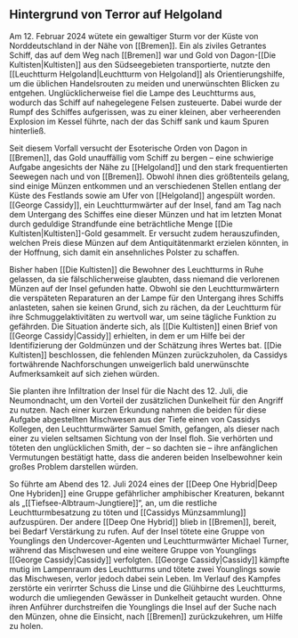 ## Hintergrund von Terror auf Helgoland
Am 12. Februar 2024 wütete ein gewaltiger Sturm vor der Küste von Norddeutschland in der Nähe von [[Bremen]]. Ein als ziviles Getrantes Schiff, das auf dem Weg nach [[Bremen]] war und Gold von Dagon-[[Die Kultisten|Kultisten]] aus den Südseegebieten transportierte, nutzte den [[Leuchtturm Helgoland|Leuchtturm von Helgoland]] als Orientierungshilfe, um die üblichen Handelsrouten zu meiden und unerwünschten Blicken zu entgehen. Unglücklicherweise fiel die Lampe des Leuchtturms aus, wodurch das Schiff auf nahegelegene Felsen zusteuerte. Dabei wurde der Rumpf des Schiffes aufgerissen, was zu einer kleinen, aber verheerenden Explosion im Kessel führte, nach der das Schiff sank und kaum Spuren hinterließ.

Seit diesem Vorfall versucht der Esoterische Orden von Dagon in [[Bremen]], das Gold unauffällig vom Schiff zu bergen – eine schwierige Aufgabe angesichts der Nähe zu [[Helgoland]] und den stark frequentierten Seewegen nach und von [[Bremen]]. Obwohl ihnen dies größtenteils gelang, sind einige Münzen entkommen und an verschiedenen Stellen entlang der Küste des Festlands sowie am Ufer von [[Helgoland]] angespült worden. [[George Cassidy]], ein Leuchtturmwärter auf der Insel, fand am Tag nach dem Untergang des Schiffes eine dieser Münzen und hat im letzten Monat durch geduldige Strandfunde eine beträchtliche Menge [[Die Kultisten|Kultisten]]-Gold gesammelt. Er versucht zudem herauszufinden, welchen Preis diese Münzen auf dem Antiquitätenmarkt erzielen könnten, in der Hoffnung, sich damit ein ansehnliches Polster zu schaffen.

Bisher haben [[Die Kultisten]] die Bewohner des Leuchtturms in Ruhe gelassen, da sie fälschlicherweise glaubten, dass niemand die verlorenen Münzen auf der Insel gefunden hatte. Obwohl sie den Leuchtturmwärtern die verspäteten Reparaturen an der Lampe für den Untergang ihres Schiffs anlasteten, sahen sie keinen Grund, sich zu rächen, da der Leuchtturm für ihre Schmuggelaktivitäten zu wertvoll war, um seine tägliche Funktion zu gefährden. Die Situation änderte sich, als [[Die Kultisten]] einen Brief von [[George Cassidy|Cassidy]] erhielten, in dem er um Hilfe bei der Identifizierung der Goldmünzen und der Schätzung ihres Wertes bat. [[Die Kultisten]] beschlossen, die fehlenden Münzen zurückzuholen, da Cassidys fortwährende Nachforschungen unweigerlich bald unerwünschte Aufmerksamkeit auf sich ziehen würden.

Sie planten ihre Infiltration der Insel für die Nacht des 12. Juli, die Neumondnacht, um den Vorteil der zusätzlichen Dunkelheit für den Angriff zu nutzen. Nach einer kurzen Erkundung nahmen die beiden für diese Aufgabe abgestellten Mischwesen aus der Tiefe einen von Cassidys Kollegen, den Leuchtturmwärter Samuel Smith, gefangen, als dieser nach einer zu vielen seltsamen Sichtung von der Insel floh. Sie verhörten und töteten den unglücklichen Smith, der – so dachten sie – ihre anfänglichen Vermutungen bestätigt hatte, dass die anderen beiden Inselbewohner kein großes Problem darstellen würden.

So führte am Abend des 12. Juli 2024 eines der [[Deep One Hybrid|Deep One Hybriden]] eine Gruppe gefährlicher amphibischer Kreaturen, bekannt als „[[Tiefsee-Albtraum-Jungtiere]]“, an, um die restliche Leuchtturmbesatzung zu töten und [[Cassidys Münzsammlung]] aufzuspüren. Der andere [[Deep One Hybrid]] blieb in [[Bremen]], bereit, bei Bedarf Verstärkung zu rufen. Auf der Insel tötete eine Gruppe von Younglings den Undercover-Agenten und Leuchtturmwärter Michael Turner, während das Mischwesen und eine weitere Gruppe von Younglings [[George Cassidy|Cassidy]] verfolgten. [[George Cassidy|Cassidy]] kämpfte mutig im Lampenraum des Leuchtturms und tötete zwei Younglings sowie das Mischwesen, verlor jedoch dabei sein Leben. Im Verlauf des Kampfes zerstörte ein verirrter Schuss die Linse und die Glühbirne des Leuchtturms, wodurch die umliegenden Gewässer in Dunkelheit getaucht wurden. Ohne ihren Anführer durchstreifen die Younglings die Insel auf der Suche nach den Münzen, ohne die Einsicht, nach [[Bremen]] zurückzukehren, um Hilfe zu holen.